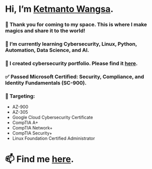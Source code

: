 # Hi, I’m [Ketmanto Wangsa](https://github.com/Kwangsa19).

### 👀 Thank you for coming to my space. This is where I make magics and share it to the world! 
### 🌱 I’m currently learning Cybersecurity, Linux, Python, Automation, Data Science, and AI.
### 💞️ I created cybersecurity portfolio. Please find it [here](https://github.com/Kwangsa19/Ketmanto-Cybersecurity-Portfolio).
### ✅ Passed Microsoft Certified: Security, Compliance, and Identity Fundamentals (SC-900).
### 🎯 Targeting:
* AZ-900
* AZ-305
* Google Cloud Cybersecurity Certificate
* CompTIA A+
* CompTIA Network+
* CompTIA Security+
* Linux Foundation Certified Administrator
  
# 📫 Find me [here](https://kwangsa19.github.io/).  

